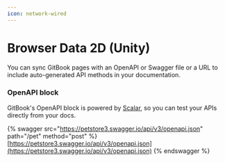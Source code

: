 ```yaml
---
icon: network-wired
---
```


# Browser Data 2D (Unity)

You can sync GitBook pages with an OpenAPI or Swagger file or a URL to include auto-generated API methods in your documentation.

### OpenAPI block

GitBook's OpenAPI block is powered by [Scalar](https://scalar.com/), so you can test your APIs directly from your docs.

{% swagger src="https://petstore3.swagger.io/api/v3/openapi.json" path="/pet" method="post" %}
[https://petstore3.swagger.io/api/v3/openapi.json](https://petstore3.swagger.io/api/v3/openapi.json)
{% endswagger %}
